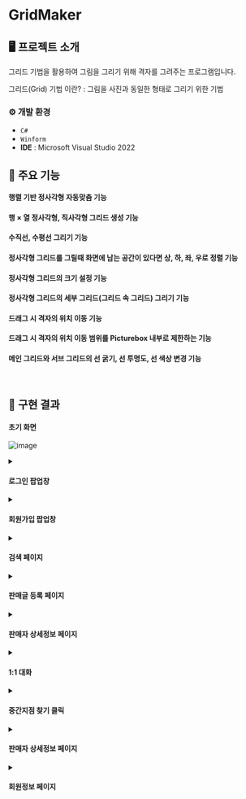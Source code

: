 # GridMaker


## 🖥️ 프로젝트 소개
그리드 기법을 활용하여 그림을 그리기 위해 격자를 그려주는 프로그램입니다.

그리드(Grid) 기법 이란? : 그림을 사진과 동일한 형태로 그리기 위한 기법
<br>

### ⚙️ 개발 환경
- `C#`
- `Winform`
- **IDE** : Microsoft Visual Studio 2022 

## 📌 주요 기능
#### 행렬 기반 정사각형 자동맞춤 기능
#### 행 × 열 정사각형, 직사각형 그리드 생성 기능
#### 수직선, 수평선 그리기 기능
#### 정사각형 그리드를 그릴때 화면에 남는 공간이 있다면 상, 하, 좌, 우로 정렬 기능
#### 정사각형 그리드의 크기 설정 기능
#### 정사각형 그리드의 세부 그리드(그리드 속 그리드) 그리기 기능
#### 드래그 시 격자의 위치 이동 기능
#### 드래그 시 격자의 위치 이동 범위를 Picturebox 내부로 제한하는 기능
#### 메인 그리드와 서브 그리드의 선 굵기, 선 투명도, 선 색상 변경 기능
<br>


## 🚩 구현 결과

#### 초기 화면


![image](https://github.com/MegaZizon/GridMaker/assets/105596059/ac8320e2-2adc-4d4f-aee7-8235fa9dd319)



<details><summary><h4>로그인 팝업창</h4> </summary>

<!-- summary 아래 한칸 공백 두어야함 -->

![image](https://github.com/MegaZizon/SangChuMarket/assets/105596059/6a2e72cf-6387-4553-8546-491e2ebb469f)

</details>

<details><summary><h4>회원가입 팝업창</h4> </summary>

<!-- summary 아래 한칸 공백 두어야함 -->

![image](https://github.com/MegaZizon/SangChuMarket/assets/105596059/aab684ce-f219-4a25-ae99-1b8e8d1ceea0)


</details>

<details><summary><h4>검색 페이지</h4> </summary>

<!-- summary 아래 한칸 공백 두어야함 -->

![image](https://github.com/MegaZizon/SangChuMarket/assets/105596059/66290e9d-d1dc-45a4-9a65-07422677421b)


</details>

<details><summary><h4>판매글 등록 페이지</h4> </summary>

<!-- summary 아래 한칸 공백 두어야함 -->

![image](https://github.com/MegaZizon/SangChuMarket/assets/105596059/a7cf49bc-0ba3-407d-b4ba-7c6b7cb4b2a0)


</details>

<details><summary><h4>판매자 상세정보 페이지</h4> </summary>

<!-- summary 아래 한칸 공백 두어야함 -->

![image](https://github.com/MegaZizon/SangChuMarket/assets/105596059/ac490a7d-1784-4585-af1c-43d8d5955b8c)
![image](https://github.com/MegaZizon/SangChuMarket/assets/105596059/c80466e9-c3e0-4b4f-8630-075434985461)
![image](https://github.com/MegaZizon/SangChuMarket/assets/105596059/49a7ea1f-5cd9-4f4f-a81e-1a10adf6831c)
![image](https://github.com/MegaZizon/SangChuMarket/assets/105596059/9ad55d46-4121-45da-9366-559427da32ac)




</details>

<details><summary><h4>1:1 대화</h4> </summary>

<!-- summary 아래 한칸 공백 두어야함 -->

![image](https://github.com/MegaZizon/SangChuMarket/assets/105596059/b1a24d66-cddf-44a1-9d76-0e4ed2e95b4d)


</details>

<details><summary><h4>중간지점 찾기 클릭</h4> </summary>

<!-- summary 아래 한칸 공백 두어야함 -->

![image](https://github.com/MegaZizon/SangChuMarket/assets/105596059/5d35e499-ad56-473a-bee0-49eec2eac468)



</details>

<details><summary><h4>판매자 상세정보 페이지</h4> </summary>

<!-- summary 아래 한칸 공백 두어야함 -->

![image](https://github.com/MegaZizon/SangChuMarket/assets/105596059/f9d2e029-df85-48f7-9658-e983d61ae93c)


</details>

<details><summary><h4>회원정보 페이지</h4> </summary>

<!-- summary 아래 한칸 공백 두어야함 -->

![image](https://github.com/MegaZizon/SangChuMarket/assets/105596059/e7a3982b-f7c1-45a2-9880-cedc41b4bc58)



</details>

